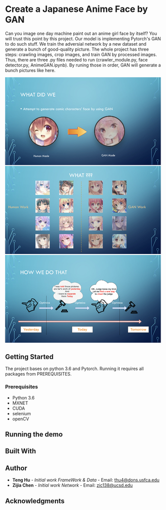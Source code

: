# Create a Japanese Anime Face by GAN
Can you image one day machine paint out an anime girl face by itself? You will trust this point by this project. Our model is implementing Pytorch's GAN to do such stuff. We train the adversial network by a new dataset and generate a bunch of good-quality picture. The whole project has three steps: crawling images, crop images, and train GAN by processed images. Thus, there are three .py files needed to run (crawler_module.py, face detector.py, AnimeGAN.ipynb). By runing those in order, GAN will generate a bunch pictures like here.

![alt text](https://github.com/Hierifer/AnimeGAN/blob/master/anime1.jpeg)
![alt text](https://github.com/Hierifer/AnimeGAN/blob/master/anime2.jpeg)
![alt text](https://github.com/Hierifer/AnimeGAN/blob/master/anime3.jpeg)

## Getting Started
The project bases on python 3.6 and Pytorch. Running it requires all packages from PREREQUISITES. 

### Prerequisites
* Python 3.6
* MXNET
* CUDA
* selenium
* openCV

## Running the demo

## Built With

## Author
* **Teng Hu** - *Initial work FrameWork & Data* - Email: thu4@dons.usfca.edu
* **Zijia Chen** - *Initial work Network* - Email: zic138@ucsd.edu

## Acknowledgments
